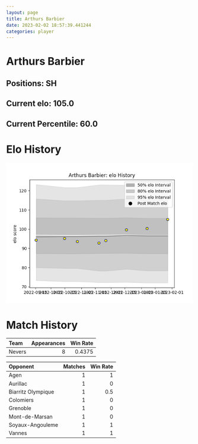 ```yaml
---  
layout: page  
title: Arthurs Barbier  
date: 2023-02-02 18:57:39.441244  
categories: player  
---
```

# Arthurs Barbier

## Positions: SH

## Current elo: 105.0

## Current Percentile: 60.0

# Elo History


![elo history](history_ArthursBarbier.png)
# Match History


| Team   |   Appearances |   Win Rate |
|:-------|--------------:|-----------:|
| Nevers |             8 |     0.4375 |

| Opponent           |   Matches |   Win Rate |
|:-------------------|----------:|-----------:|
| Agen               |         1 |        1   |
| Aurillac           |         1 |        0   |
| Biarritz Olympique |         1 |        0.5 |
| Colomiers          |         1 |        0   |
| Grenoble           |         1 |        0   |
| Mont-de-Marsan     |         1 |        0   |
| Soyaux-Angouleme   |         1 |        1   |
| Vannes             |         1 |        1   |
